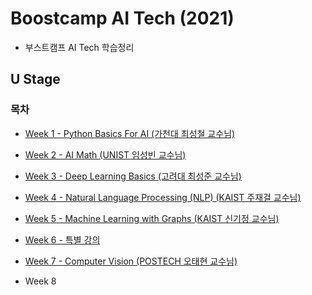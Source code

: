 # Boostcamp AI Tech (2021)

* 부스트캠프 AI Tech 학습정리

## U Stage

### 목차

* [Week 1 - Python Basics For AI (가천대 최성철 교수님)](./Week1/README.md)

* [Week 2 - AI Math (UNIST 임성빈 교수님)](./Week2/README.md)

* [Week 3 - Deep Learning Basics (고려대 최성준 교수님)](./Week3/README.md)

* [Week 4 - Natural Language Processing (NLP) (KAIST 주재걸 교수님)](./Week4/README.md) 

* [Week 5 - Machine Learning with Graphs (KAIST 신기정 교수님)](./Week5/README.md)

* [Week 6 - 특별 강의](./Week6/README.md)

* [Week 7 - Computer Vision (POSTECH 오태현 교수님)](./Week7/README.md)

* Week 8
